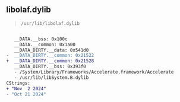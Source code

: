 ## libolaf.dylib

> `/usr/lib/libolaf.dylib`

```diff

   __DATA.__bss: 0x100c
   __DATA.__common: 0x1a00
   __DATA_DIRTY.__data: 0x541d0
-  __DATA_DIRTY.__common: 0x21522
+  __DATA_DIRTY.__common: 0x21528
   __DATA_DIRTY.__bss: 0x393f0
   - /System/Library/Frameworks/Accelerate.framework/Accelerate
   - /usr/lib/libSystem.B.dylib
CStrings:
+ "Nov  2 2024"
- "Oct 21 2024"

```
